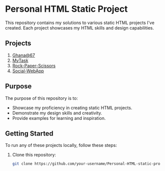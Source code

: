 # Personal HTML Static Project

This repository contains my solutions to various static HTML projects I've created. Each project showcases my HTML skills and design capabilities.

## Projects

1. [Ghana@67](link-to-ghana@67)
2. [MyTask](link-to-mytask)
3. [Rock-Paper-Scissors](link-to-rock-paper-scissors)
4. [Social-WebApp](link-to-social-webapp)

## Purpose

The purpose of this repository is to:
- Showcase my proficiency in creating static HTML projects.
- Demonstrate my design skills and creativity.
- Provide examples for learning and inspiration.

## Getting Started

To run any of these projects locally, follow these steps:

1. Clone this repository:
   ```bash
   git clone https://github.com/your-username/Personal-HTML-static-project.git